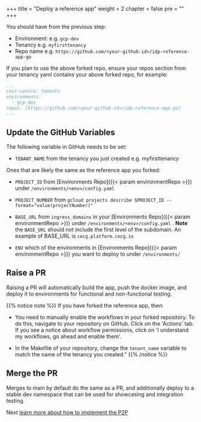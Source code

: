 +++
title = "Deploy a reference app"
weight = 2
chapter = false
pre = ""
+++

You should have from the previous step:

* Environment: e.g. `gcp-dev`
* Tenancy e.g. `myfirsttenancy`
* Repo name e.g. `https://github.com/<your-github-id>/idp-reference-app-go`


If you plan to use the above forked repo, ensure your repos section from your tenancy yaml contains your above forked repo, for example:

```yaml
...
cost-centre: tenants
environments:
  - gcp-dev
repos: [https://github.com/<your-github-id>/idp-reference-app-go]
...
```

## Update the GitHub Variables

The following variable in GitHub needs to be set:

* `TENANT_NAME` from the tenancy you just created e.g. myfirsttenancy

Ones that are likely the same as the reference app you forked:

* `PROJECT_ID` from [Environments Repo]({{< param environmentRepo >}}) under `/environments/<env>/config.yaml`

* `PROJECT_NUMBER` from `gcloud projects describe $PROJECT_ID --format="value(projectNumber)"`

* `BASE_URL` from `ingress_domains` in your [Environments Repo]({{< param environmentRepo >}}) under `/environments/<env>/config.yaml` .
 **Note** the `BASE_URL` should not include the first level of the subdomain. An example of BASE_URL is `cecg.platform.cecg.io`

* `ENV` which of the environments in [Environments Repo]({{< param environmentRepo >}}) you want to deploy to under `/environments/`

## Raise a PR

Raising a PR will automatically build the app, push the docker image, and deploy it to
environments for functional and non-functional testing.

{{% notice note %}}
If you have forked the reference app, then:

* You need to manually enable the workflows in your forked repository. To do this, navigate to your repository on GitHub. Click on the 'Actions' tab. If you see a notice about workflow permissions, click on 'I understand my workflows, go ahead and enable them'.

* In the Makefile of your repository, change the `tenant_name` variable to match the name of the tenancy you created."
{{% /notice %}}



## Merge the PR

Merges to main by default do the same as a PR, and additionally deploy to a stable dev namespace that
can be used for showcasing and integration testing.

Next [learn more about how to implement the P2P](../../p2p)
